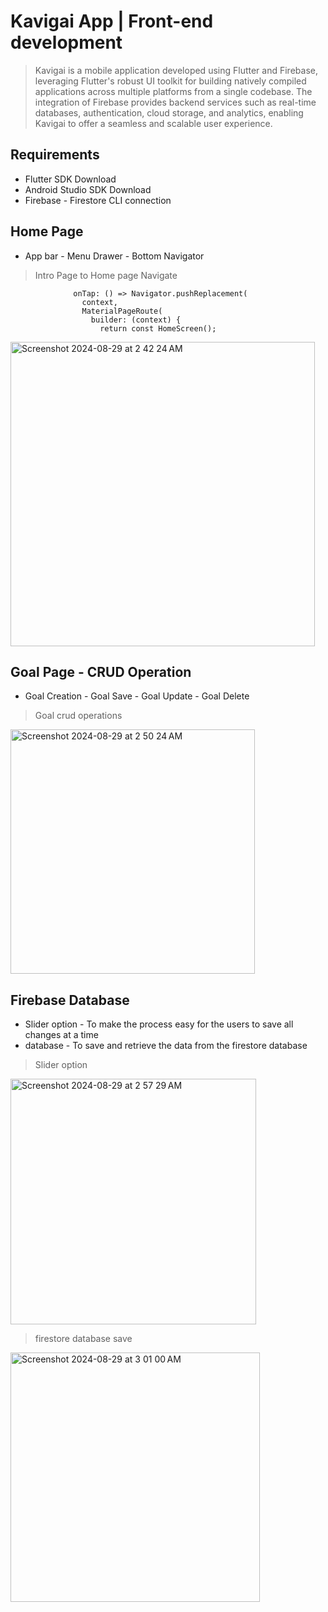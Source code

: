 # Kavigai App | Front-end development
>Kavigai is a mobile application developed using Flutter and Firebase, leveraging Flutter's robust UI toolkit for building natively compiled applications across multiple platforms from a single codebase. The integration of Firebase provides backend services such as real-time databases, authentication, cloud storage, and analytics, enabling Kavigai to offer a seamless and scalable user experience.

## Requirements
- Flutter SDK Download
- Android Studio SDK Download
- Firebase - Firestore CLI connection

## Home Page 
- App bar - Menu Drawer - Bottom Navigator
>Intro Page to Home page Navigate
```
              onTap: () => Navigator.pushReplacement(
                context,
                MaterialPageRoute(
                  builder: (context) {
                    return const HomeScreen();
```
<img width="487" alt="Screenshot 2024-08-29 at 2 42 24 AM" src="https://github.com/user-attachments/assets/ecd54d7f-a1dd-4be6-9c8d-42ff59a61778">

## Goal Page - CRUD Operation
- Goal Creation - Goal Save - Goal Update - Goal Delete
> Goal crud operations
 <img width="391" alt="Screenshot 2024-08-29 at 2 50 24 AM" src="https://github.com/user-attachments/assets/9be77c6e-4480-4dd0-a0bc-6f7212ad29d7">

## Firebase Database 
- Slider option - To make the process easy for the users to save all changes at a time 
- database - To save and retrieve the data from the firestore database
> Slider option
<img width="393" alt="Screenshot 2024-08-29 at 2 57 29 AM" src="https://github.com/user-attachments/assets/edaec312-c2d6-4fdf-b8b4-f890faceefbd">

> firestore database save
<img width="399" alt="Screenshot 2024-08-29 at 3 01 00 AM" src="https://github.com/user-attachments/assets/31067bbb-2965-491d-9df9-669de8b402a4">




